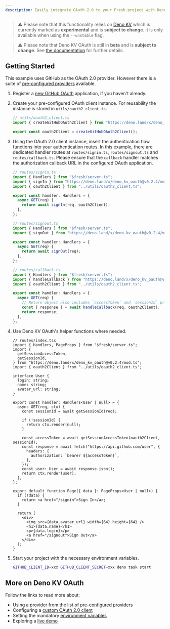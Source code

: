 ```yaml
---
description: Easily integrate OAuth 2.0 to your Fresh project with Deno KV OAuth.
---
```


> ⚠️ Please note that this functionality relies on
> [Deno KV](https://deno.com/manual/runtime/kv) which is currently marked as
> **experimental** and is **subject to change**. It is only available when using
> the `--unstable` flag.

> ⚠️ Please note that Deno KV OAuth is still in **beta** and is **subject to
> change**. See [the documentation](https://deno.land/x/deno_kv_oauth) for
> further details.

## Getting Started

This example uses GitHub as the OAuth 2.0 provider. However there is a suite of
[pre-configured providers](https://deno.land/x/deno_kv_oauth#pre-configured-oauth-20-clients)
available.

1. Register a [new GitHub OAuth](https://github.com/settings/applications/new)
   application, if you haven't already.
2. Create your pre-configured OAuth client instance. For reusability the
   instance is stored in `utils/oauth2_client.ts`.

   ```ts
   // utils/oauth2_client.ts
   import { createGitHubOAuth2Client } from "https://deno.land/x/deno_kv_oauth@v0.2.4/mod.ts";

   export const oauth2Client = createGitHubOAuth2Client();
   ```

3. Using the OAuth 2.0 client instance, insert the authentication flow functions
   into your authentication routes. In this example, there are dedicated handler
   routes at `routes/signin.ts`, `routes/signout.ts` and `routes/callback.ts`.
   Please ensure that the `callback` handler matches the authorization callback
   URL in the configured OAuth application.

   ```ts
   // routes/signin.ts
   import { Handlers } from "$fresh/server.ts";
   import { signIn } from "https://deno.land/x/deno_kv_oauth@v0.2.4/mod.ts";
   import { oauth2Client } from "../utils/oauth2_client.ts";

   export const handler: Handlers = {
     async GET(req) {
       return await signIn(req, oauth2Client);
     },
   };
   ```

   ```ts
   // routes/signout.ts
   import { Handlers } from "$fresh/server.ts";
   import { signOut } from "https://deno.land/x/deno_kv_oauth@v0.2.4/mod.ts";

   export const handler: Handlers = {
     async GET(req) {
       return await signOut(req);
     },
   };
   ```

   ```ts
   // routes/callback.ts
   import { Handlers } from "$fresh/server.ts";
   import { handleCallback } from "https://deno.land/x/deno_kv_oauth@v0.2.4/mod.ts";
   import { oauth2Client } from "../utils/oauth2_client.ts";

   export const handler: Handlers = {
     async GET(req) {
       // Return object also includes `accessToken` and `sessionId` properties.
       const { response } = await handleCallback(req, oauth2Client);
       return response;
     },
   };
   ```

4. Use Deno KV OAuth's helper functions where needed.

   ```tsx
   // routes/index.tsx
   import { Handlers, PageProps } from "$fresh/server.ts";
   import {
     getSessionAccessToken,
     getSessionId,
   } from "https://deno.land/x/deno_kv_oauth@v0.2.4/mod.ts";
   import { oauth2Client } from "../utils/oauth2_client.ts";

   interface User {
     login: string;
     name: string;
     avatar_url: string;
   }

   export const handler: Handlers<User | null> = {
     async GET(req, ctx) {
       const sessionId = await getSessionId(req);

       if (!sessionId) {
         return ctx.render(null);
       }

       const accessToken = await getSessionAccessToken(oauth2Client, sessionId);
       const response = await fetch("https://api.github.com/user", {
         headers: {
           authorization: `bearer ${accessToken}`,
         },
       });
       const user: User = await response.json();
       return ctx.render(user);
     },
   };

   export default function Page({ data }: PageProps<User | null>) {
     if (!data) {
       return <a href="/signin">Sign In</a>;
     }

     return (
       <div>
         <img src={data.avatar_url} width={64} height={64} />
         <h1>{data.name}</h1>
         <p>{data.login}</p>
         <a href="/signout">Sign Out</a>
       </div>
     );
   }
   ```

5. Start your project with the necessary environment variables.

   ```sh
   GITHUB_CLIENT_ID=xxx GITHUB_CLIENT_SECRET=xxx deno task start
   ```

## More on Deno KV OAuth

Follow the links to read more about:

- Using a provider from the list of
  [pre-configured providers](https://deno.land/x/deno_kv_oauth#pre-configured-oauth-20-clients)
- Configuring a
  [custom OAuth 2.0 client](https://deno.land/x/deno_kv_oauth#custom-oauth-20-client)
- Setting the mandatory
  [environment variables](https://deno.land/x/deno_kv_oauth#environment-variables)
- Exploring a [live demo](https://fresh-deno-kv-oauth-demo.deno.dev/)

